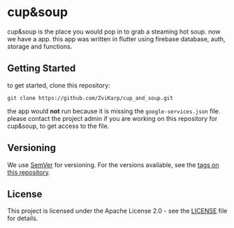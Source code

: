 # cup&soup

cup&soup is the place you would pop in to grab a steaming hot soup. now we have a app.
this app was written in flutter using firebase database, auth, storage and functions.

## Getting Started

to get started, clone this repository:

```
git clone https://github.com/ZviKarp/cup_and_soup.git
```

the app would **not** run because it is missing the `google-services.json` file. please contact the project admin if you are working on this repository for cup&soup, to get access to the file.

## Versioning

We use [SemVer](https://semver.org/) for versioning. For the versions available, see the [tags on this repository](https://github.com/ZviKarp/cup_and_soup/tags).

## License

This project is licensed under the Apache License 2.0 - see the [LICENSE](https://github.com/ZviKarp/cup_and_soup/blob/master/LICENSE) file for details.